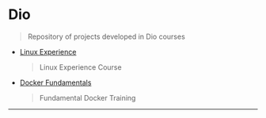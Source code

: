 # Dio
> Repository of projects developed in Dio courses

* [Linux Experience](https://github.com/ohtten/Dio/tree/main/Linux%20Experience)
   > Linux Experience Course
* [Docker Fundamentals](https://github.com/ohtten/Dio/tree/main/Docker%20Fundamentals)
   > Fundamental Docker Training
***
